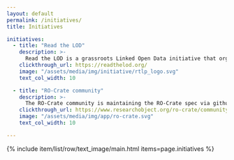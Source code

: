 ```yaml
---
layout: default
permalink: /initiatives/
title: Initiatives

initiatives:
  - title: "Read the LOD"
    description: >-
      Read the LOD is a grassroots Linked Open Data initiative that organizes reading-and-discussion clubs around relevant contemporary Linked Data and Semantic Web documents. Reading clubs are organized once every few months and, in the past, have covered topics such as 'Linked data notifications' and 'Aren't we better off with just one ontology?'. Meeting notes of every clubs and more information on how to join can be found on the website!
    clickthrough_url: https://readthelod.org/
    image: "/assets/media/img/initiative/rtlp_logo.svg"
    text_col_width: 10

  - title: "RO-Crate community"
    description: >-
      The RO-Crate community is maintaining the RO-Crate spec via github and regular gatherings. These include keeping each other up to data of new ways of application, new surrounding development, or answering open questions. Meetings are organised on a monthly basis and are open for everyone to join. 
    clickthrough_url: https://www.researchobject.org/ro-crate/community.html
    image: "/assets/media/img/app/ro-crate.svg"
    text_col_width: 10

---
```


{% include item/list/row/text_image/main.html items=page.initiatives %}
